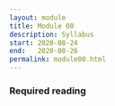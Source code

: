 ```yaml
---
layout: module
title: Module 00
description: Syllabus
start: 2020-08-24
end:   2020-08-26
permalink: module00.html
---
```


### Required reading

